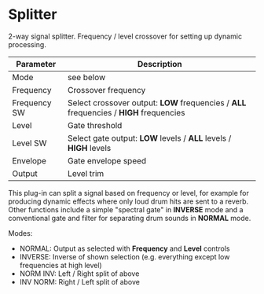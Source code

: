 # Splitter

2-way signal splitter. Frequency / level crossover for setting up dynamic processing.

| Parameter | Description |
| --------- | ----------- |
| Mode | see below |
| Frequency | Crossover frequency |
| Frequency SW | Select crossover output: **LOW** frequencies / **ALL** frequencies / **HIGH** frequencies |
| Level | Gate threshold |
| Level SW | Select gate output: **LOW** levels / **ALL** levels / **HIGH** levels |
| Envelope | Gate envelope speed |
| Output | Level trim |

This plug-in can split a signal based on frequency or level, for example for producing dynamic effects where only loud drum hits are sent to a reverb. Other functions include a simple "spectral gate" in **INVERSE** mode and a conventional gate and filter for separating drum sounds in **NORMAL** mode.

Modes:

- NORMAL: Output as selected with **Frequency** and **Level** controls
- INVERSE: Inverse of shown selection (e.g. everything except low frequencies at high level)
- NORM INV: Left / Right split of above
- INV NORM: Right / Left split of above
